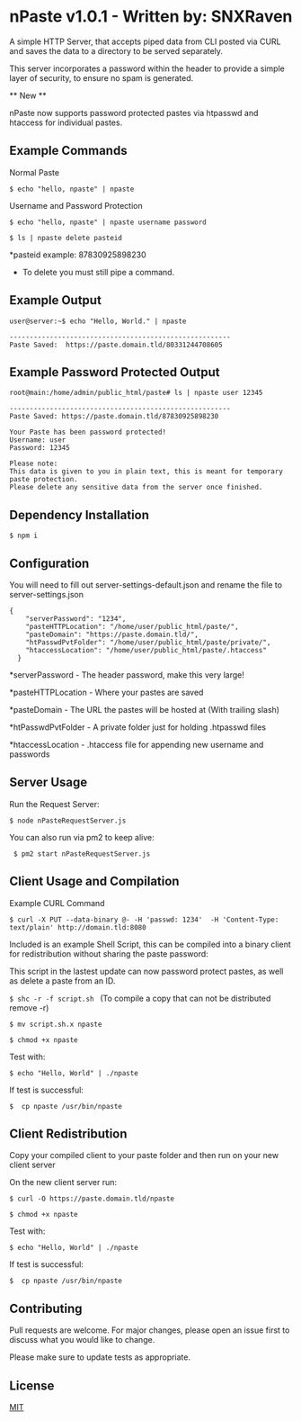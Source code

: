 # nPaste v1.0.1 - Written by: SNXRaven 
 
A simple HTTP Server, that accepts piped data from CLI posted via CURL and saves the data to a directory to be served separately. 

This server incorporates a password within the header to provide a simple layer of security, to ensure no spam is generated. 


** New ** 

nPaste now supports password protected pastes via htpasswd and htaccess for individual pastes.  


## Example Commands
Normal Paste

```$ echo "hello, npaste" | npaste```

Username and Password Protection

```$ echo "hello, npaste" | npaste username password```

```$ ls | npaste delete pasteid```

*pasteid example: 87830925898230
* To delete you must still pipe a command.

## Example Output

```
user@server:~$ echo "Hello, World." | npaste

-------------------------------------------------------
Paste Saved:  https://paste.domain.tld/80331244708605
```

## Example Password Protected Output

```
root@main:/home/admin/public_html/paste# ls | npaste user 12345

-------------------------------------------------------
Paste Saved: https://paste.domain.tld/87830925898230

Your Paste has been password protected!
Username: user
Password: 12345

Please note:
This data is given to you in plain text, this is meant for temporary paste protection. 
Please delete any sensitive data from the server once finished.

```

## Dependency Installation

```$ npm i```

## Configuration
You will need to fill out server-settings-default.json and rename the file to server-settings.json
```
{
    "serverPassword": "1234",
    "pasteHTTPLocation": "/home/user/public_html/paste/",
    "pasteDomain": "https://paste.domain.tld/",
    "htPasswdPvtFolder": "/home/user/public_html/paste/private/",
    "htaccessLocation": "/home/user/public_html/paste/.htaccess"
  }
```
*serverPassword - The header password, make this very large!

*pasteHTTPLocation - Where your pastes are saved

*pasteDomain - The URL the pastes will be hosted at (With trailing slash)

*htPasswdPvtFolder - A private folder just for holding .htpasswd files

*htaccessLocation - .htaccess file for appending new username and passwords



## Server Usage 
Run the Request Server:

```$ node nPasteRequestServer.js```                             

You can also run via pm2 to keep alive:

``` $ pm2 start nPasteRequestServer.js```


## Client Usage and Compilation 

Example CURL Command

```
$ curl -X PUT --data-binary @- -H 'passwd: 1234'  -H 'Content-Type: text/plain' http://domain.tld:8080
```
Included is an example Shell Script, this can be compiled into a binary client for redistribution without sharing the paste password:

This script in the lastest update can now password protect pastes, as well as delete a paste from an ID.


```$ shc -r -f script.sh ``` (To compile a copy that can not be distributed remove -r)

```$ mv script.sh.x npaste```

```$ chmod +x npaste```



Test with: 

```$ echo "Hello, World" | ./npaste```

If test is successful:

``` $  cp npaste /usr/bin/npaste ```

## Client Redistribution 

Copy your compiled client to your paste folder and then run on your new client server

On the new client server run:

```$ curl -O https://paste.domain.tld/npaste```

```$ chmod +x npaste```

Test with: 

```$ echo "Hello, World" | ./npaste```

If test is successful:

``` $  cp npaste /usr/bin/npaste ```
 

## Contributing
Pull requests are welcome. For major changes, please open an issue first to discuss what you would like to change.

Please make sure to update tests as appropriate.

## License
[MIT](https://choosealicense.com/licenses/mit/)

